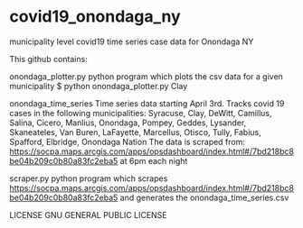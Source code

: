 # covid19_onondaga_ny
municipality level covid19 time series case data for Onondaga NY


This github contains:

onondaga_plotter.py
    python program which plots the csv data for a given municipality
    $ python onondaga_plotter.py Clay

onondaga_time_series
    Time series data starting April 3rd. Tracks covid 19 cases in the following municipalities:
      Syracuse, Clay, DeWitt, Camillus, Salina, Cicero, Manlius, Onondaga, Pompey,
      Geddes, Lysander, Skaneateles, Van Buren, LaFayette, Marcellus,
      Otisco, Tully, Fabius, Spafford, Elbridge, Onondaga Nation
    The data is scraped from: https://socpa.maps.arcgis.com/apps/opsdashboard/index.html#/7bd218bc8be04b209c0b80a83fc2eba5
    at 6pm each night

scraper.py
    python program which scrapes https://socpa.maps.arcgis.com/apps/opsdashboard/index.html#/7bd218bc8be04b209c0b80a83fc2eba5 and generates the onondaga_time_series.csv

LICENSE
    GNU GENERAL PUBLIC LICENSE
